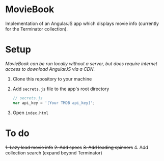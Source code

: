 # MovieBook

Implementation of an AngularJS app which displays movie info (currently for the Terminator collection).

# Setup

*MovieBook can be run locally without a server, but does require internet access to download AngularJS via a CDN.*

1. Clone this repository to your machine
2. Add `secrets.js` file to the app's root directory
	
	```javascript
	// secrets.js
	var api_key = '[Your TMDB api_key]';
	```
3. Open `index.html`

# To do

~~1. Lazy load movie info~~
~~2. Add specs~~
~~3. Add loading spinners~~
4. Add collection search (expand beyond Terminator)